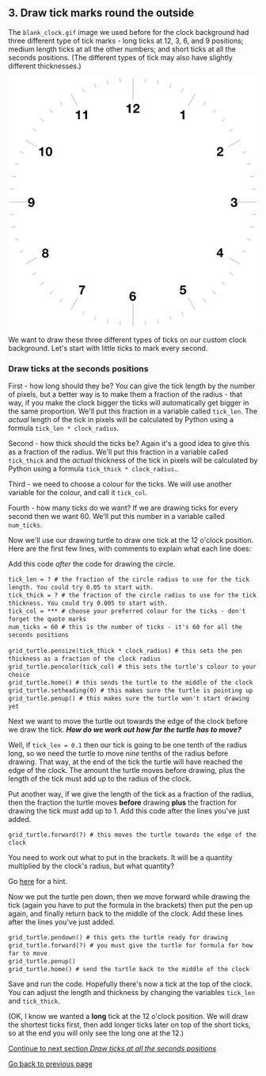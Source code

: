 ## 3. Draw tick marks round the outside

The ```blank_clock.gif``` image we used before for the clock background had three different type of tick marks - long ticks at 12, 3, 6, and 9 positions; medium length ticks at all the other numbers; and short ticks at all the seconds positions. (The different types of tick may also have slightly different thicknesses.)

![Clock background](../Step3-Setting-up-the-Analogue-clock/blank_clock.gif "One example analogue clock") 

We want to draw these three different types of ticks on our custom clock background. Let's start with little ticks to mark every second.

### Draw ticks at the seconds positions

First - how long should they be? You can give the tick length by the number of pixels, but a better way is to make them a fraction of the radius - that way, if you make the clock bigger the ticks will automatically get bigger in the same proportion. We'll put this fraction in a variable called ```tick_len```. The *actual* length of the tick in pixels will be calculated by Python using a formula ```tick_len * clock_radius```.

Second - how thick should the ticks be? Again it's a good idea to give this as a fraction of the radius. We'll put this fraction in a variable called ```tick_thick``` and the *actual* thickness of the tick in pixels will be calculated by Python using a formula ```tick_thick * clock_radius```..

Third - we need to choose a colour for the ticks. We will use another variable for the colour, and call it ```tick_col```.

Fourth - how many ticks do we want? If we are drawing ticks for every second then we want 60. We'll put this number in a variable called ```num_ticks```.

Now we'll use our drawing turtle to draw one tick at the 12 o'clock position. Here are the first few lines, with comments to explain what each line does:

Add this code *after* the code for drawing the circle.

```
tick_len = ? # the fraction of the circle radius to use for the tick length. You could try 0.05 to start with.
tick_thick = ? # the fraction of the circle radius to use for the tick thickness. You could try 0.005 to start with.
tick_col = *** # choose your preferred colour for the ticks - don't forget the quote marks
num_ticks = 60 # this is the number of ticks - it's 60 for all the seconds positions

grid_turtle.pensize(tick_thick * clock_radius) # this sets the pen thickness as a fraction of the clock radius
grid_turtle.pencolor(tick_col) # this sets the turtle's colour to your choice
grid_turtle.home() # this sends the turtle to the middle of the clock
grid_turtle.setheading(0) # this makes sure the turtle is pointing up
grid_turtle.penup() # this makes sure the turtle won't start drawing yet
```
Next we want to move the turtle out towards the edge of the clock before we draw the tick. **_How do we work out how far the turtle has to move?_**

Well, if ```tick_len = 0.1``` then our tick is going to be one tenth of the radius long, so we need the turtle to move *nine* tenths of the radius before drawing. That way, at the end of the tick the turtle will have reached the edge of the clock. The amount the turtle moves before drawing, plus the length of the tick must add up to the radius of the clock.

Put another way, if we give the length of the tick as a fraction of the radius, then the fraction the turtle moves **before** drawing **plus** the fraction for drawing the tick must add up to 1. Add this code after the lines you've just added.
```
grid_turtle.forward(?) # this moves the turtle towards the edge of the clock
```
You need to work out what to put in the brackets. It will be a quantity multiplied by the clock's radius, but what quantity?

Go [here](README3.md) for a hint.

Now we put the turtle pen down, then we move forward while drawing the tick (again you have to put the formula in the brackets) then put the pen up again, and finally return back to the middle of the clock. Add these lines after the lines you've just added.
```
grid_turtle.pendown() # this gets the turtle ready for drawing
grid_turtle.forward(?) # you must give the turtle for formula for how far to move
grid_turtle.penup()
grid_turtle.home() # send the turtle back to the middle of the clock
```
Save and run the code. Hopefully there's now a tick at the top of the clock. You can adjust the length and thickness by changing the variables ```tick_len``` and ```tick_thick```.

(OK, I know we wanted a **long** tick at the 12 o'clock position. We will draw the shortest ticks first, then add longer ticks later on top of the short ticks, so at the end you will only see the long one at the 12.)

[Continue to next section *Draw ticks at all the seconds positions*](README4.md)

[Go back to previous page](README7.md)

